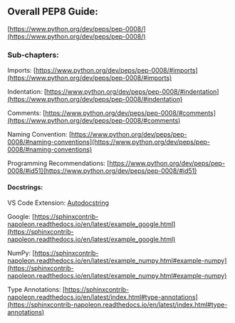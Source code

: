 ## Overall PEP8 Guide:

[https://www.python.org/dev/peps/pep-0008/](https://www.python.org/dev/peps/pep-0008/)

### Sub-chapters:

Imports: [https://www.python.org/dev/peps/pep-0008/#imports](https://www.python.org/dev/peps/pep-0008/#imports)

Indentation: [https://www.python.org/dev/peps/pep-0008/#indentation](https://www.python.org/dev/peps/pep-0008/#indentation)

Comments: [https://www.python.org/dev/peps/pep-0008/#comments](https://www.python.org/dev/peps/pep-0008/#comments)

Naming Convention: [https://www.python.org/dev/peps/pep-0008/#naming-conventions](https://www.python.org/dev/peps/pep-0008/#naming-conventions)

Programming Recommendations: [https://www.python.org/dev/peps/pep-0008/#id51](https://www.python.org/dev/peps/pep-0008/#id51)

#### Docstrings:

VS Code Extension: [Autodocstring](https://marketplace.visualstudio.com/items?itemName=njpwerner.autodocstring)

Google: [https://sphinxcontrib-napoleon.readthedocs.io/en/latest/example_google.html](https://sphinxcontrib-napoleon.readthedocs.io/en/latest/example_google.html)

NumPy: [https://sphinxcontrib-napoleon.readthedocs.io/en/latest/example_numpy.html#example-numpy](https://sphinxcontrib-napoleon.readthedocs.io/en/latest/example_numpy.html#example-numpy)

Type Annotations: [https://sphinxcontrib-napoleon.readthedocs.io/en/latest/index.html#type-annotations](https://sphinxcontrib-napoleon.readthedocs.io/en/latest/index.html#type-annotations)
